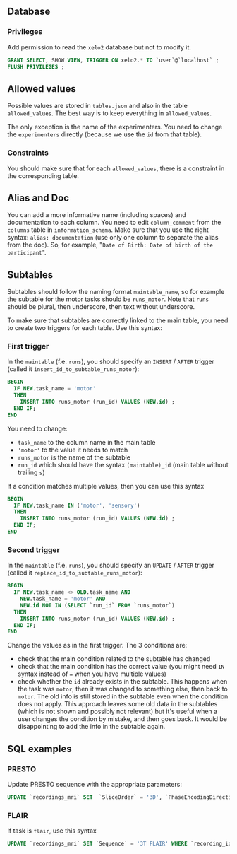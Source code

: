 ## Database

### Privileges
Add permission to read the `xelo2` database but not to modify it.

```SQL
GRANT SELECT, SHOW VIEW, TRIGGER ON xelo2.* TO `user`@`localhost` ;
FLUSH PRIVILEGES ;
```

## Allowed values
Possible values are stored in `tables.json` and also in the table `allowed_values`. 
The best way is to keep everything in `allowed_values`.

The only exception is the name of the experimenters.
You need to change the `experimenters` directly (because we use the `id` from that table).

### Constraints
You should make sure that for each `allowed_values`, there is a constraint in the corresponding table.

## Alias and Doc
You can add a more informative name (including spaces) and documentation to each column. 
You need to edit `column_comment` from the `columns` table in `information_schema`. 
Make sure that you use the right syntax: `alias: documentation` (use only one column to separate the alias from the doc). 
So, for example, "`Date of Birth: Date of birth of the participant`".

## Subtables
Subtables should follow the naming format `maintable_name`, so for example the subtable for the motor tasks should be `runs_motor`.
Note that `runs` should be plural, then underscore, then text without underscore.

To make sure that subtables are correctly linked to the main table, you need to create two triggers for each table. 
Use this syntax:

### First trigger
In the `maintable` (f.e. `runs`), you should specify an `INSERT` / `AFTER` trigger (called it `insert_id_to_subtable_runs_motor`):

```SQL
BEGIN
  IF NEW.task_name = 'motor'
  THEN
    INSERT INTO runs_motor (run_id) VALUES (NEW.id) ;
  END IF;
END
```

You need to change:
  - `task_name` to the column name in the main table
  - `'motor'` to the value it needs to match
  - `runs_motor` is the name of the subtable
  - `run_id` which should have the syntax `(maintable)_id` (main table without trailing `s`)

If a condition matches multiple values, then you can use this syntax

```SQL
BEGIN
  IF NEW.task_name IN ('motor', 'sensory')
  THEN
    INSERT INTO runs_motor (run_id) VALUES (NEW.id) ;
  END IF;
END
```

### Second trigger
In the `maintable` (f.e. `runs`), you should specify an `UPDATE` / `AFTER` trigger (called it `replace_id_to_subtable_runs_motor`):

```SQL
BEGIN
  IF NEW.task_name <> OLD.task_name AND
    NEW.task_name = 'motor' AND
    NEW.id NOT IN (SELECT `run_id` FROM `runs_motor`)
  THEN
    INSERT INTO runs_motor (run_id) VALUES (NEW.id) ;
  END IF;
END
```

Change the values as in the first trigger.
The 3 conditions are:
   - check that the main condition related to the subtable has changed
   - check that the main condition has the correct value (you might need `IN` syntax instead of `=` when you have multiple values)
   - check whether the `id` already exists in the subtable. This happens when the task was `motor`, then it was changed to something else, then back to `motor`. The old info is still stored in the subtable even when the condition does not apply. This approach leaves some old data in the subtables (which is not shown and possibly not relevant) but it's useful when a user changes the condition by mistake, and then goes back. It would be disappointing to add the info in the subtable again.


## SQL examples

### PRESTO
Update PRESTO sequence with the appropriate parameters:

```SQL
UPDATE `recordings_mri` SET  `SliceOrder` = '3D', `PhaseEncodingDirection` = 'PA', `SliceEncodingDirection` = 'RL' WHERE `Sequence` = '3T PRESTO';
```

### FLAIR
If task is `flair`, use this syntax

```SQL
UPDATE `recordings_mri` SET `Sequence` = '3T FLAIR' WHERE `recording_id` IN (SELECT `id` FROM `recordings` WHERE `run_id` IN (SELECT `id` FROM `runs` WHERE `task_name` = 'flair_anatomy_scan'));
```


